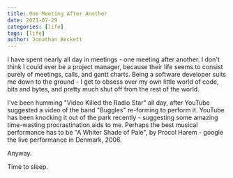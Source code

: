 ```yaml
---
title: One Meeting After Another
date: 2021-07-29
categories: [life]
tags: [life]
author: Jonathan Beckett
---
```


I have spent nearly all day in meetings - one meeting after another. I don't think I could ever be a project manager, because their life seems to consist purely of meetings, calls, and gantt charts. Being a software developer suits me down to the ground - I get to obsess over my own little world of code, bits and bytes, and pretty much shut off from the rest of the world.

I've been humming "Video Killed the Radio Star" all day, after YouTube suggested a video of the band "Buggles" re-forming to perform it. YouTube has been knocking it out of the park recently - suggesting some amazing time-wasting procrastination aids to me. Perhaps the best musical performance has to be "A Whiter Shade of Pale", by Procol Harem - google the live performance in Denmark, 2006.

Anyway.

Time to sleep.